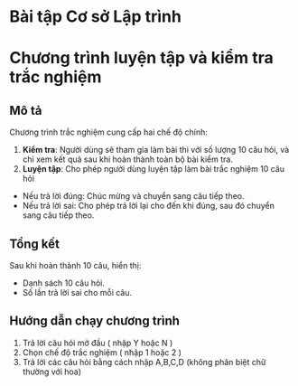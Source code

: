 # Bài tập Cơ sở Lập trình
# Chương trình luyện tập và kiểm tra trắc nghiệm
## Mô tả
Chương trình trắc nghiệm cung cấp hai chế độ chính:
1. **Kiểm tra**: Người dùng sẽ tham gia làm bài thi với số lượng 10 câu hỏi, và chỉ xem kết quả sau khi hoàn thành toàn bộ bài kiểm tra.
2. **Luyện tập**: Cho phép người dùng luyện tập làm bài trắc nghiệm 10 câu hỏi
 - Nếu trả lời đúng: Chúc mừng và chuyển sang câu tiếp theo.
 - Nếu trả lời sai: Cho phép trả lời lại cho đến khi đúng, sau đó chuyển sang câu tiếp theo.
## Tổng kết
Sau khi hoàn thành 10 câu, hiển thị:
- Danh sách 10 câu hỏi.
- Số lần trả lời sai cho mỗi câu.
## Hướng dẫn chạy chương trình
1. Trả lời câu hỏi mở đầu ( nhập Y hoặc N )
2. Chọn chế độ trắc nghiệm ( nhập 1 hoặc 2 )
3. Trả lời các câu hỏi bằng cách nhập A,B,C,D (không phân biệt chữ thường với hoa)

